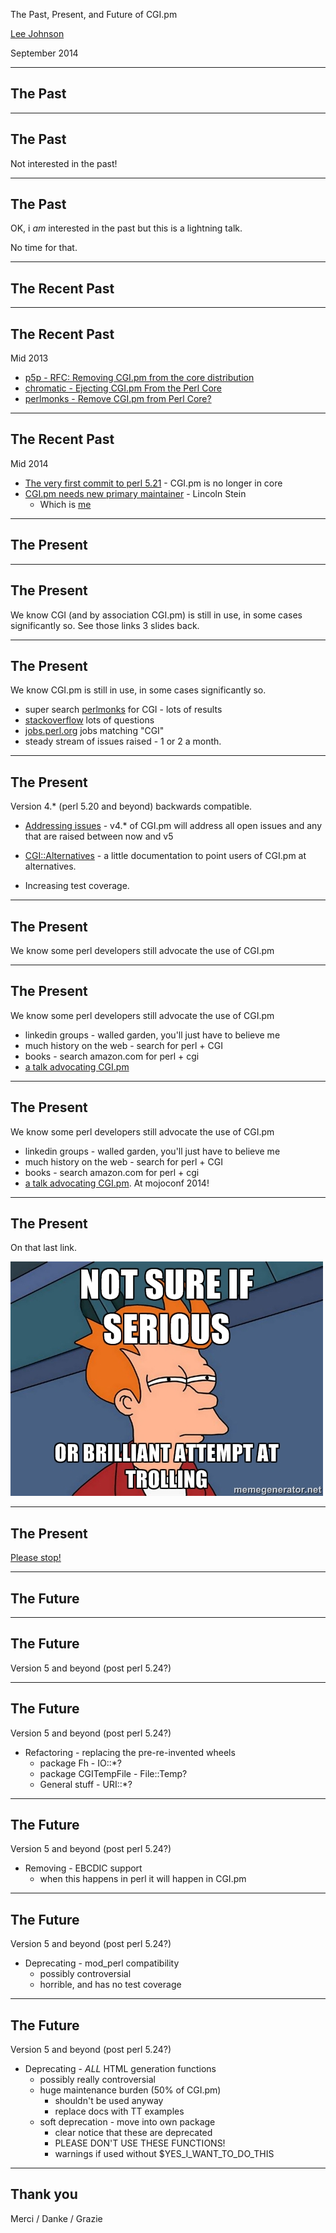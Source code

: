 The Past, Present, and Future of CGI.pm

[Lee Johnson](http://leejo.github.io)

September 2014

---
## The Past

---
## The Past

Not interested in the past!

---
## The Past

OK, i *am* interested in the past but this is a lightning talk.

No time for that.

---
## The Recent Past

---
## The Recent Past

Mid 2013

* [p5p - RFC: Removing CGI.pm from the core distribution](http://www.nntp.perl.org/group/perl.perl5.porters/2013/05/msg202130.html)
* [chromatic - Ejecting CGI.pm From the Perl Core](http://www.modernperlbooks.com/mt/2013/05/ejecting-cgipm-from-the-perl-core.html)
* [perlmonks - Remove CGI.pm from Perl Core?](http://www.perlmonks.org/?node_id=1035434)

---
## The Recent Past

Mid 2014

* [The very first commit to perl 5.21](http://perl5.git.perl.org/perl.git/commitdiff/e9fa5a80) - CGI.pm is no longer in core
* [CGI.pm needs new primary maintainer](http://www.nntp.perl.org/group/perl.perl5.porters/2014/02/msg212800.html) - Lincoln Stein
	* Which is [me](https://metacpan.org/release/CGI)

---
## The Present

---
## The Present

We know CGI (and by association CGI.pm) is still in use, in some cases significantly so. See those links 3 slides back.

---
## The Present

We know CGI.pm is still in use, in some cases significantly so.

* super search [perlmonks](http://www.perlmonks.org/?node=Super%20Search) for CGI - lots of results
* [stackoverflow](http://stackoverflow.com/search?tab=newest&q=perl%20CGI) lots of questions
* [jobs.perl.org](http://jobs.perl.org/search?q=CGI&location=) jobs matching "CGI"
* steady stream of issues raised - 1 or 2 a month.

---
## The Present

Version 4.* (perl 5.20 and beyond) backwards compatible.

* [Addressing issues](https://github.com/leejo/CGI.pm/issues?direction=desc&sort=created&state=open) - v4.* of
CGI.pm will address all open issues and any that are raised between now and v5

* [CGI::Alternatives](https://metacpan.org/pod/CGI::Alternatives) - a little documentation to point users of
CGI.pm at alternatives.

* Increasing test coverage.

---
## The Present

We know some perl developers still advocate the use of CGI.pm

---
## The Present

We know some perl developers still advocate the use of CGI.pm

* linkedin groups - walled garden, you'll just have to believe me
* much history on the web - search for perl + CGI
* books - search amazon.com for perl + cgi
* [a talk advocating CGI.pm](https://www.youtube.com/watch?v=0SfAoLNcvsk)

---
## The Present

We know some perl developers still advocate the use of CGI.pm

* linkedin groups - walled garden, you'll just have to believe me
* much history on the web - search for perl + CGI
* books - search amazon.com for perl + cgi
* [a talk advocating CGI.pm](https://www.youtube.com/watch?v=0SfAoLNcvsk). At mojoconf 2014!

---
## The Present

On that last link.

![not sure if serious](/img/serious.jpg)

---
## The Present

[Please stop!](https://www.youtube.com/watch?v=E1k6hT-cwJk)

---
## The Future

---
## The Future

Version 5 and beyond (post perl 5.24?)

---
## The Future

Version 5 and beyond (post perl 5.24?)

* Refactoring - replacing the pre-re-invented wheels
	* package Fh - IO::*?
	* package CGITempFile - File::Temp?
	* General stuff - URI::*?

---
## The Future

Version 5 and beyond (post perl 5.24?)

* Removing - EBCDIC support
	* when this happens in perl it will happen in CGI.pm

---
## The Future

Version 5 and beyond (post perl 5.24?)

* Deprecating - mod_perl compatibility
	* possibly controversial
	* horrible, and has no test coverage

---
## The Future

Version 5 and beyond (post perl 5.24?)

* Deprecating - *ALL* HTML generation functions
	* possibly really controversial
	* huge maintenance burden (50% of CGI.pm)
		* shouldn't be used anyway
		* replace docs with TT examples
	* soft deprecation - move into own package
		* clear notice that these are deprecated
		* PLEASE DON'T USE THESE FUNCTIONS!
		* warnings if used without $YES_I_WANT_TO_DO_THIS

---
## Thank you

Merci / Danke / Grazie
